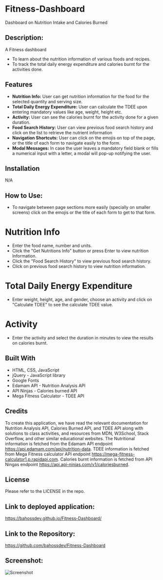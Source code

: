 # Fitness-Dashboard

Dashboard on Nutrition Intake and Calories Burned

## Description:

A Fitness dashboard

- To learn about the nutrition information of various foods and recipes.
- To track the total daily energy expenditure and calories burnt for the activities done.

## Features

- **Nutrition Info:** User can get nutrition information for the food for the selected quantity and serving size.
- **Total Daily Energy Expenditure:** User can calculate the TDEE upon entering mandatory values like age, weight, height etc.
- **Activity:** User can see the calories burnt for the activity done for a given duration.
- **Food Search History:** User can view previous food search history and click on the list to retrieve the nutrient information
- **Navigation Shortcuts:** User can click on the emojis on top of the page, or the title of each form to navigate easily to the form.
- **Modal Messages:** In case the user leaves a mandatory field blank or fills a numerical input with a letter, a modal will pop-up notifying the user.

## Installation

N/A

## How to Use:

- To navigate between page sections more easily (specially on smaller screens) click on the emojis or the title of each form to get to that form.

# Nutrition Info

- Enter the food name, number and units.
- Click the "Get Nutritions Info" button or press Enter to view nutrition Information.
- Click the "Food Search History" to view previous food search history.
- Click on previous food search history to view nutrition information.

# Total Daily Energy Expenditure

- Enter weight, height, age, and gender, choose an activity and click on "Calculate TDEE" to see the calculate TDEE value.

# Activity

- Enter the activity and select the duration in minutes to view the results on calories burnt.

## Built With

- HTML, CSS, JavaScript
- jQuery - JavaScript library
- Google Fonts
- Edamam API - Nutrition Analysis API
- API Ninjas - Calories burned API
- Mega Fitness Calculator - TDEE API

## Credits

To create this application, we have read the relevant documentation for Nutrition Analysis API, Calories Burned API, and TDEE API along with solutions to class activities, and resources from MDN, W3School, Stack Overflow, and other similar educational websites. The Nutritional information is fetched from the Edamam API endpoint https://api.edamam.com/api/nutrition-data. TDEE information is fetched from Mega Fitness calculator API endpoint https://mega-fitness-calculator1.p.rapidapi.com. Calories burnt information is fetched from API Ningas endpoint https://api.api-ninjas.com/v1/caloriesburned.

## License

Please refer to the LICENSE in the repo.

## Link to deployed application:

https://bahossdev.github.io/Fitness-Dashboard/

## Link to the Repository:

https://github.com/bahossdev/Fitness-Dashboard

## Screenshot:
![Screenshot](https://github.com/bahossdev/Fitness-Dashboard/assets/148646212/2591eb1a-4682-40ec-9ff5-6a67e735adc5)

